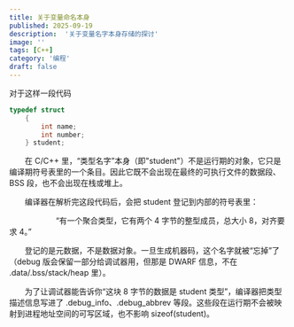 ```yaml
---
title: 关于变量命名本身
published: 2025-09-19
description:  '关于变量名字本身存储的探讨'
image: ''
tags: [C++]
category: '编程'
draft: false
---
```


对于这样一段代码
```C++ "student"
typedef struct
    {
        int name;
        int number;
    } student;
```

&emsp;&emsp;在 C/C++ 里，“类型名字”本身（即"student"）不是运行期的对象，它只是编译期符号表里的一个条目。因此它既不会出现在最终的可执行文件的数据段、BSS 段，也不会出现在栈或堆上。


&emsp;&emsp;编译器在解析完这段代码后，会把 student 登记到内部的符号表里：

&emsp;&emsp;&emsp;&emsp;&emsp;&emsp;“有一个聚合类型，它有两个 4 字节的整型成员，总大小 8，对齐要求 4。”

&emsp;&emsp;登记的是元数据，不是数据对象。一旦生成机器码，这个名字就被“忘掉”了（debug 版会保留一部分给调试器用，但那是 DWARF 信息，不在 .data/.bss/stack/heap 里）。

&emsp;&emsp;为了让调试器能告诉你“这块 8 字节的数据是 student 类型”，编译器把类型描述信息写进了 .debug_info、.debug_abbrev 等段。这些段在运行期不会被映射到进程地址空间的可写区域，也不影响 sizeof(student)。